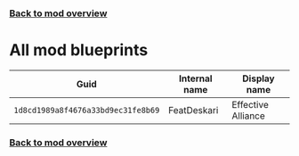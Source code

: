 ### [Back to mod overview](./README.md)

# All mod blueprints

| Guid | Internal name | Display name |
| --- | --- | --- |
| `1d8cd1989a8f4676a33bd9ec31fe8b69` | FeatDeskari | Effective Alliance |

### [Back to mod overview](./README.md)
